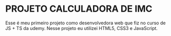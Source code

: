 # PROJETO CALCULADORA DE IMC

Esse é meu primeiro projeto como desenvolvedora web que fiz no curso de JS + TS da udemy.
Nesse projeto eu utilizei HTML5, CSS3 e JavaScript.
